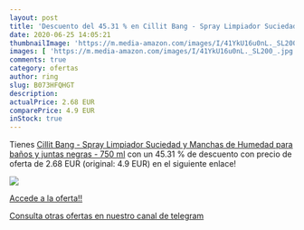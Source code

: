 ```yaml
---
layout: post
title: 'Descuento del 45.31 % en Cillit Bang - Spray Limpiador Suciedad y'
date: 2020-06-25 14:05:21
thumbnailImage: 'https://m.media-amazon.com/images/I/41YkU16u0nL._SL200_.jpg'
images: [ 'https://m.media-amazon.com/images/I/41YkU16u0nL._SL200_.jpg' ]
comments: true
category: ofertas
author: ring
slug: B073HFQHGT
description:
actualPrice: 2.68 EUR
comparePrice: 4.9 EUR
inStock: true
---
```


Tienes [Cillit Bang - Spray Limpiador Suciedad y Manchas de Humedad  para baños y juntas negras - 750 ml](https://www.amazon.com/dp/B073HFQHGT/?tag=redken08-20) con un 45.31 % de descuento con precio de oferta de 2.68 EUR (original: 4.9 EUR) en el siguiente enlace!

[![](https://m.media-amazon.com/images/I/41YkU16u0nL._SL200_.jpg)](https://www.amazon.com/dp/B073HFQHGT/?tag=redken08-20)

[Accede a la oferta!!](https://www.amazon.com/dp/B073HFQHGT/?tag=redken08-20)

[Consulta otras ofertas en nuestro canal de telegram](https://t.me/s/ofertas25)
